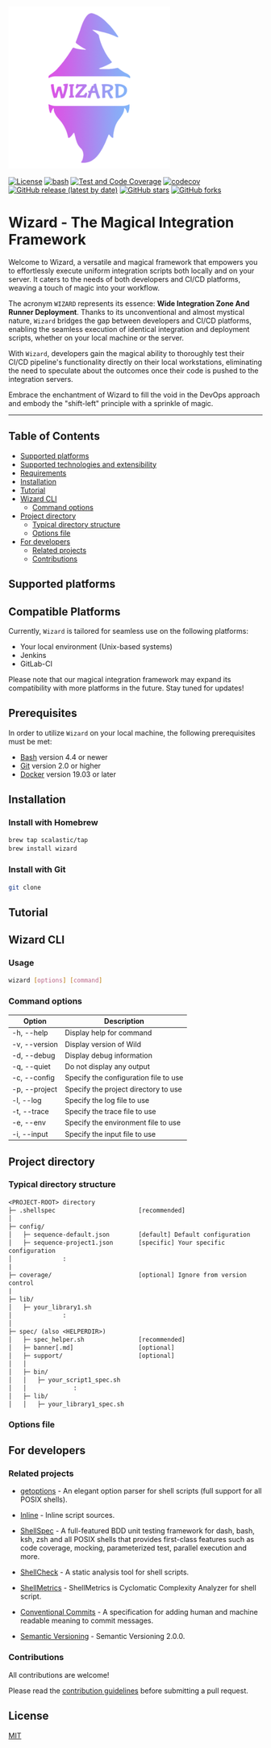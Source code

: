 
![Wizard](docs/images/wizard.png)

[![License](https://img.shields.io/github/license/scalastic/wild.svg?style=flat-square)](https://github.com/scalastic/wild/blob/master/LICENSE)
[![bash](https://img.shields.io/badge/bash-4.4%2B-brightgreen)](https://www.gnu.org/software/bash/)
[![Test and Code Coverage](https://github.com/scalastic/wild/actions/workflows/workflow.yml/badge.svg?branch=main)](https://github.com/scalastic/wild/actions/workflows/workflow.yml)
[![codecov](https://codecov.io/gh/scalastic/wild/branch/main/graph/badge.svg?token=KO9TRVNQWE)](https://codecov.io/gh/scalastic/wild)
[![GitHub release (latest by date)](https://img.shields.io/github/v/release/scalastic/wild)](https://img.shields.io/github/v/release/scalastic/wild)
[![GitHub stars](https://img.shields.io/github/stars/scalastic/wild?style=social)](https://img.shields.io/github/stars/scalastic/wild?style=social)
[![GitHub forks](https://img.shields.io/github/forks/scalastic/wild?style=social)](https://img.shields.io/github/forks/scalastic/wild?style=social)

# Wizard - The Magical Integration Framework

Welcome to Wizard, a versatile and magical framework that empowers you to effortlessly execute uniform integration scripts both locally and on your server. It caters to the needs of both developers and CI/CD platforms, weaving a touch of magic into your workflow.

The acronym `WIZARD` represents its essence: **Wide Integration Zone And Runner Deployment**. Thanks to its unconventional and almost mystical nature, `Wizard` bridges the gap between developers and CI/CD platforms, enabling the seamless execution of identical integration and deployment scripts, whether on your local machine or the server.

With `Wizard`, developers gain the magical ability to thoroughly test their CI/CD pipeline's functionality directly on their local workstations, eliminating the need to speculate about the outcomes once their code is pushed to the integration servers.

Embrace the enchantment of Wizard to fill the void in the DevOps approach and embody the "shift-left" principle with a sprinkle of magic.

----

## Table of Contents

- [Supported platforms](#supported-platforms)
- [Supported technologies and extensibility](#supported-technologies-and-extensibility)
- [Requirements](#requirements)
- [Installation](#installation)
- [Tutorial](#tutorial)
- [Wizard CLI](#wizard-cli)
  - [Command options](#command-options)
- [Project directory](#project-directory)
  - [Typical directory structure](#typical-directory-structure)
  - [Options file](#options-file)
- [For developers](#for-developers)
  - [Related projects](#related-projects)
  - [Contributions](#contributions)

## Supported platforms

## Compatible Platforms

Currently, `Wizard` is tailored for seamless use on the following platforms:

- Your local environment (Unix-based systems)
- Jenkins
- GitLab-CI

Please note that our magical integration framework may expand its compatibility with more platforms in the future. Stay tuned for updates!

## Prerequisites

In order to utilize `Wizard` on your local machine, the following prerequisites must be met:

- [Bash](https://www.gnu.org/software/bash/) version 4.4 or newer
- [Git](https://git-scm.com/) version 2.0 or higher
- [Docker](https://www.docker.com/) version 19.03 or later

## Installation

### Install with Homebrew

```bash
brew tap scalastic/tap
brew install wizard
```

### Install with Git

```bash
git clone
```

## Tutorial

## Wizard CLI

### Usage

```bash
wizard [options] [command]
```

### Command options

| Option | Description |
| --- | --- |
| -h, --help | Display help for command |
| -v, --version | Display version of Wild |
| -d, --debug | Display debug information |
| -q, --quiet | Do not display any output |
| -c, --config | Specify the configuration file to use |
| -p, --project | Specify the project directory to use |
| -l, --log | Specify the log file to use |
| -t, --trace | Specify the trace file to use |
| -e, --env | Specify the environment file to use |
| -i, --input | Specify the input file to use |

## Project directory

### Typical directory structure

```text
<PROJECT-ROOT> directory
├─ .shellspec                       [recommended] 
│
├─ config/
│   ├─ sequence-default.json        [default] Default configuration
│   ├─ sequence-project1.json       [specific] Your specific configuration
│              :
|
├─ coverage/                        [optional] Ignore from version control
|
├─ lib/
│   ├─ your_library1.sh
│              :
│
├─ spec/ (also <HELPERDIR>)
│   ├─ spec_helper.sh               [recommended]
│   ├─ banner[.md]                  [optional]
│   ├─ support/                     [optional]
│   │
│   ├─ bin/
│   │   ├─ your_script1_spec.sh
│   │             :
│   ├─ lib/
│   │   ├─ your_library1_spec.sh
```

### Options file

## For developers

### Related projects

- [getoptions](https://github.com/ko1nksm/getoptions) - An elegant option parser for shell scripts (full support for all POSIX shells).

- [Inline](https://github.com/carlocorradini/inline) - Inline script sources.

- [ShellSpec](https://github.com/shellspec/shellspec) - A full-featured BDD unit testing framework for dash, bash, ksh, zsh and all POSIX shells that provides first-class features such as code coverage, mocking, parameterized test, parallel execution and more.

- [ShellCheck](https://github.com/koalaman/shellcheck) - A static analysis tool for shell scripts.

- [ShellMetrics](https://github.com/shellspec/shellmetrics) - ShellMetrics is Cyclomatic Complexity Analyzer for shell script.

- [Conventional Commits](https://www.conventionalcommits.org/en/v1.0.0/) - A specification for adding human and machine readable meaning to commit messages.

- [Semantic Versioning](https://semver.org/) - Semantic Versioning 2.0.0.

### Contributions

All contributions are welcome!

Please read the [contribution guidelines](CONTRIBUTING.md) before submitting a pull request.

## License

[MIT](LICENSE)
